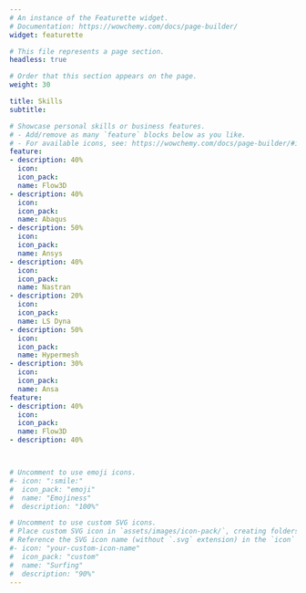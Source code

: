 ```yaml
---
# An instance of the Featurette widget.
# Documentation: https://wowchemy.com/docs/page-builder/
widget: featurette

# This file represents a page section.
headless: true

# Order that this section appears on the page.
weight: 30

title: Skills
subtitle:

# Showcase personal skills or business features.
# - Add/remove as many `feature` blocks below as you like.
# - For available icons, see: https://wowchemy.com/docs/page-builder/#icons
feature: 
- description: 40%
  icon: 
  icon_pack: 
  name: Flow3D
- description: 40%
  icon: 
  icon_pack: 
  name: Abaqus
- description: 50%
  icon: 
  icon_pack: 
  name: Ansys
- description: 40%
  icon: 
  icon_pack: 
  name: Nastran
- description: 20%
  icon: 
  icon_pack: 
  name: LS Dyna
- description: 50%
  icon: 
  icon_pack: 
  name: Hypermesh
- description: 30%
  icon: 
  icon_pack: 
  name: Ansa
feature: 
- description: 40%
  icon: 
  icon_pack: 
  name: Flow3D
- description: 40%



# Uncomment to use emoji icons.
#- icon: ":smile:"
#  icon_pack: "emoji"
#  name: "Emojiness"
#  description: "100%"  

# Uncomment to use custom SVG icons.
# Place custom SVG icon in `assets/images/icon-pack/`, creating folders if necessary.
# Reference the SVG icon name (without `.svg` extension) in the `icon` field.
#- icon: "your-custom-icon-name"
#  icon_pack: "custom"
#  name: "Surfing"
#  description: "90%"
---
```

